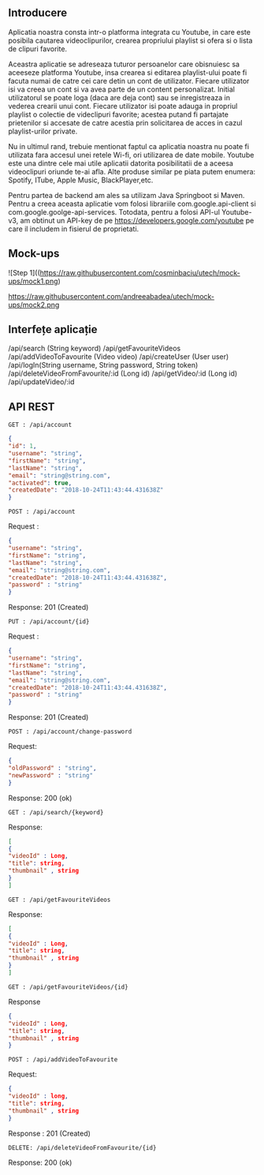 ## Introducere 


Aplicatia noastra consta intr-o platforma integrata cu Youtube, in care este posibila cautarea videoclipurilor, crearea propriului playlist si ofera si o lista de clipuri favorite.

Aceastra aplicatie se adreseaza tuturor persoanelor care obisnuiesc sa aceeseze platforma Youtube, insa crearea si editarea playlist-ului poate fi facuta numai de catre cei care detin un cont de utilizator. 
Fiecare utilizator isi va creea un cont si va avea parte de un content personalizat.
Initial utilizatorul se poate loga (daca are deja cont) sau se inregistreaza in vederea crearii unui cont.
Fiecare utilizator isi poate adauga in propriul playlist o colectie de videclipuri favorite; acestea putand fi partajate prietenilor si accesate de catre acestia prin solicitarea de acces in cazul playlist-urilor private. 

Nu in ultimul rand, trebuie mentionat faptul ca aplicatia noastra nu poate fi utilizata fara accesul unei retele Wi-fi, ori utilizarea de date mobile.
Youtube este una dintre cele mai utile aplicatii datorita posibilitatii de a aceesa videoclipuri oriunde te-ai afla. Alte produse similar pe piata putem enumera: Spotify, ITube, Apple Music, BlackPlayer,etc. 

Pentru partea de backend am ales sa utilizam Java Springboot si Maven.
Pentru a creea aceasta aplicatie vom folosi librariile com.google.api-client si com.google.goolge-api-services.
Totodata, pentru a folosi API-ul Youtube-v3, am obtinut un API-key de pe https://developers.google.com/youtube pe care il includem in fisierul de proprietati.

## Mock-ups



![Step 1]((https://raw.githubusercontent.com/cosminbaciu/utech/mock-ups/mock1.png)
            
https://raw.githubusercontent.com/andreeabadea/utech/mock-ups/mock2.png

## Interfețe aplicație

/api/search (String keyword)
/api/getFavouriteVideos
/api/addVideoToFavourite (Video video)
/api/createUser (User user)
/api/logIn(String username, String password, String token)
/api/deleteVideoFromFavourite/:id (Long id)
/api/getVideo/:id (Long id)
/api/updateVideo/:id


## API REST



```
GET : /api/account
```


```json
{
"id": 1,
"username": "string",
"firstName": "string",
"lastName": "string",
"email": "string@string.com",
"activated": true,
"createdDate": "2018-10-24T11:43:44.431638Z"
}
```

```
POST : /api/account
```


Request :

```JSON
{
"username": "string",
"firstName": "string",
"lastName": "string",
"email": "string@string.com",
"createdDate": "2018-10-24T11:43:44.431638Z",
"password" : "string"
}
```

Response: 201 (Created)

```
PUT : /api/account/{id}
```

Request :

```JSON
{
"username": "string",
"firstName": "string",
"lastName": "string",
"email": "string@string.com",
"createdDate": "2018-10-24T11:43:44.431638Z",
"password" : "string"
}
```

Response: 201 (Created)

```
POST : /api/account/change-password
```


Request:

```JSON
{
"oldPassword" : "string",
"newPassword" : "string"
}
```

Response: 200 (ok)

```
GET : /api/search/{keyword}
```

Response:

```JSON
[
{
"videoId" : Long,
"title": string,
"thumbnail" , string
}
]

```


```
GET : /api/getFavouriteVideos
```

Response:

```JSON
[
{
"videoId" : Long,
"title": string,
"thumbnail" , string
}
]
```


```
GET : /api/getFavouriteVideos/{id}
```

Response

```JSON
{
"videoId" : Long,
"title": string,
"thumbnail" , string
}
```

```
POST : /api/addVideoToFavourite
```

Request:

```JSON
{
"videoId" : long,
"title": string,
"thumbnail" , string
}
```

Response : 201 (Created)

```
DELETE: /api/deleteVideoFromFavourite/{id}
```

Response: 200 (ok)
